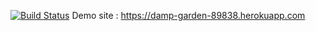 [![Build Status](https://travis-ci.com/omerfarukpolat/omerHw2Project.svg?branch=main)](https://travis-ci.com/omerfarukpolat/omerHw2Project)
Demo site : https://damp-garden-89838.herokuapp.com
